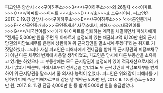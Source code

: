 피고인은 양산시 <<<구이하주소>>>B<<</구이하주소>>>외 26필지 <<<아파트>>>C<<</아파트>>>아파트 <<<호>>>D<<</호>>>호 소유자이다.
피고인은 2017. 7. 19.경 양산시 <<<구이하주소>>>E<<</구이하주소>>> ‘<<<공인중개사>>>F<<</공인중개사>>> 공인중개사' 사무소에서, 피해자 <<<내국인이름>>>G<<</내국인이름>>>에게 위 아파트를 임대하는 계약을 체결하면서 피해자에게 "전세금 5,000만 원을 주면 위 아파트에 설정되어 있는 채권최고액 6,120만 원의 근저당권의 피담보채무를 은행에 상환하여 위 근저당권을 말소시켜 주겠다"라는 취지로 거짓말하였다.
그러나 사실 피고인은 피해자에게 전세금을 받아 위 근저당권의 피담보채무가 아닌 다른 채무의 변제에 사용할 생각이었고, 피고인은 당시에 다른 부동산을 소유하고 있기는 하였으나 그 부동산에는 모두 근저당권이 설정되어 있어 적극재산으로서의 가치가 없었기 때문에, 피해자로부터 전세금을 받더라도 위 근저당권의 피담보채무를 변제하여 위 근저당권을 말소시켜 줄 의사나 능력이 없었다.
피고인은 위와 같이 피해자를 기망하여 이에 속은 피해자로부터 같은 날 계약금 500만 원, 2017. 8. 10.경 중도금 500만 원, 2017. 8. 11.경 잔금 4,000만 원 등 합계 5,000만 원을 송금받았다.